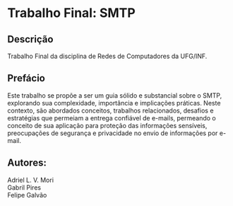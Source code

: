 # Trabalho Final: SMTP

## Descrição

Trabalho Final da disciplina de Redes de Computadores da UFG/INF.

## Prefácio 

Este trabalho se propõe a ser um guia sólido e substancial sobre o SMTP, explorando sua complexidade, importância e implicações práticas. Neste contexto, são abordados conceitos, trabalhos relacionados, desafios e estratégias que permeiam a entrega confiável de e-mails, permeando o conceito de sua aplicação para proteção das informações sensíveis, preocupações de segurança e privacidade no envio de informações por e-mail.  

## Autores:
Adriel L. V. Mori \
Gabril Pires \
Felipe Galvão


